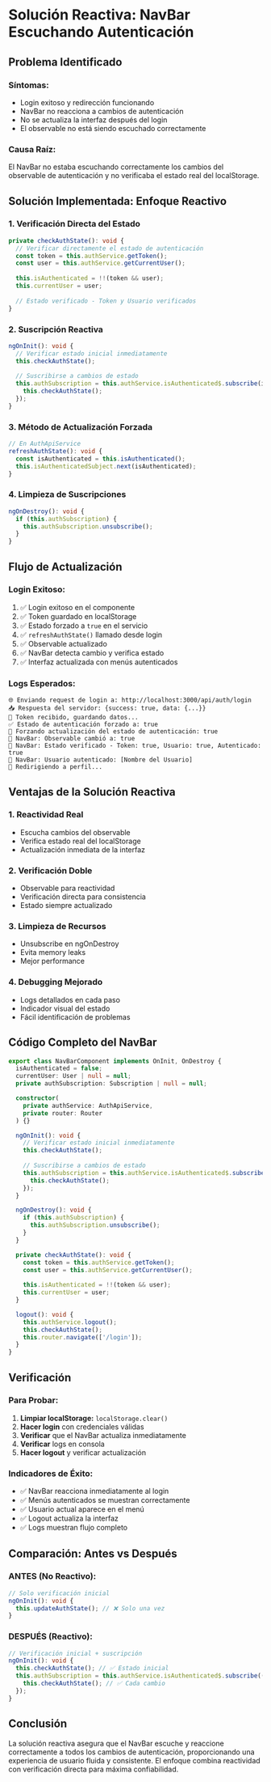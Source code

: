 # Solución Reactiva: NavBar Escuchando Autenticación

## Problema Identificado

### Síntomas:
- Login exitoso y redirección funcionando
- NavBar no reacciona a cambios de autenticación
- No se actualiza la interfaz después del login
- El observable no está siendo escuchado correctamente

### Causa Raíz:
El NavBar no estaba escuchando correctamente los cambios del observable de autenticación y no verificaba el estado real del localStorage.

## Solución Implementada: Enfoque Reactivo

### 1. **Verificación Directa del Estado**
```typescript
private checkAuthState(): void {
  // Verificar directamente el estado de autenticación
  const token = this.authService.getToken();
  const user = this.authService.getCurrentUser();
  
  this.isAuthenticated = !!(token && user);
  this.currentUser = user;
  
  // Estado verificado - Token y Usuario verificados
}
```

### 2. **Suscripción Reactiva**
```typescript
ngOnInit(): void {
  // Verificar estado inicial inmediatamente
  this.checkAuthState();
  
  // Suscribirse a cambios de estado
  this.authSubscription = this.authService.isAuthenticated$.subscribe(isAuthenticated => {
    this.checkAuthState();
  });
}
```

### 3. **Método de Actualización Forzada**
```typescript
// En AuthApiService
refreshAuthState(): void {
  const isAuthenticated = this.isAuthenticated();
  this.isAuthenticatedSubject.next(isAuthenticated);
}
```

### 4. **Limpieza de Suscripciones**
```typescript
ngOnDestroy(): void {
  if (this.authSubscription) {
    this.authSubscription.unsubscribe();
  }
}
```

## Flujo de Actualización

### Login Exitoso:
1. ✅ Login exitoso en el componente
2. ✅ Token guardado en localStorage
3. ✅ Estado forzado a `true` en el servicio
4. ✅ `refreshAuthState()` llamado desde login
5. ✅ Observable actualizado
6. ✅ NavBar detecta cambio y verifica estado
7. ✅ Interfaz actualizada con menús autenticados

### Logs Esperados:
```
🌐 Enviando request de login a: http://localhost:3000/api/auth/login
📥 Respuesta del servidor: {success: true, data: {...}}
🔐 Token recibido, guardando datos...
✅ Estado de autenticación forzado a: true
🔄 Forzando actualización del estado de autenticación: true
🔄 NavBar: Observable cambió a: true
🔄 NavBar: Estado verificado - Token: true, Usuario: true, Autenticado: true
🔄 NavBar: Usuario autenticado: [Nombre del Usuario]
🎯 Redirigiendo a perfil...
```

## Ventajas de la Solución Reactiva

### 1. **Reactividad Real**
- Escucha cambios del observable
- Verifica estado real del localStorage
- Actualización inmediata de la interfaz

### 2. **Verificación Doble**
- Observable para reactividad
- Verificación directa para consistencia
- Estado siempre actualizado

### 3. **Limpieza de Recursos**
- Unsubscribe en ngOnDestroy
- Evita memory leaks
- Mejor performance

### 4. **Debugging Mejorado**
- Logs detallados en cada paso
- Indicador visual del estado
- Fácil identificación de problemas

## Código Completo del NavBar

```typescript
export class NavBarComponent implements OnInit, OnDestroy {
  isAuthenticated = false;
  currentUser: User | null = null;
  private authSubscription: Subscription | null = null;

  constructor(
    private authService: AuthApiService,
    private router: Router
  ) {}

  ngOnInit(): void {
    // Verificar estado inicial inmediatamente
    this.checkAuthState();
    
    // Suscribirse a cambios de estado
    this.authSubscription = this.authService.isAuthenticated$.subscribe(isAuthenticated => {
      this.checkAuthState();
    });
  }

  ngOnDestroy(): void {
    if (this.authSubscription) {
      this.authSubscription.unsubscribe();
    }
  }

  private checkAuthState(): void {
    const token = this.authService.getToken();
    const user = this.authService.getCurrentUser();
    
    this.isAuthenticated = !!(token && user);
    this.currentUser = user;
  }

  logout(): void {
    this.authService.logout();
    this.checkAuthState();
    this.router.navigate(['/login']);
  }
}
```

## Verificación

### Para Probar:
1. **Limpiar localStorage:** `localStorage.clear()`
2. **Hacer login** con credenciales válidas
3. **Verificar** que el NavBar actualiza inmediatamente
4. **Verificar** logs en consola
5. **Hacer logout** y verificar actualización

### Indicadores de Éxito:
- ✅ NavBar reacciona inmediatamente al login
- ✅ Menús autenticados se muestran correctamente
- ✅ Usuario actual aparece en el menú
- ✅ Logout actualiza la interfaz
- ✅ Logs muestran flujo completo

## Comparación: Antes vs Después

### ANTES (No Reactivo):
```typescript
// Solo verificación inicial
ngOnInit(): void {
  this.updateAuthState(); // ❌ Solo una vez
}
```

### DESPUÉS (Reactivo):
```typescript
// Verificación inicial + suscripción
ngOnInit(): void {
  this.checkAuthState(); // ✅ Estado inicial
  this.authSubscription = this.authService.isAuthenticated$.subscribe(() => {
    this.checkAuthState(); // ✅ Cada cambio
  });
}
```

## Conclusión

La solución reactiva asegura que el NavBar escuche y reaccione correctamente a todos los cambios de autenticación, proporcionando una experiencia de usuario fluida y consistente. El enfoque combina reactividad con verificación directa para máxima confiabilidad.
